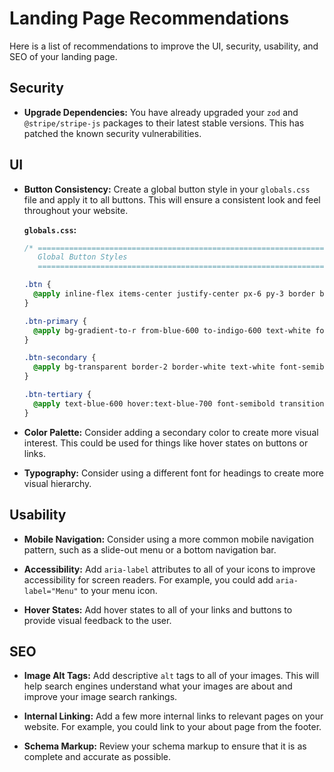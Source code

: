 # Landing Page Recommendations

Here is a list of recommendations to improve the UI, security, usability, and SEO of your landing page.

## Security

- **Upgrade Dependencies:** You have already upgraded your `zod` and `@stripe/stripe-js` packages to their latest stable versions. This has patched the known security vulnerabilities.

## UI

- **Button Consistency:** Create a global button style in your `globals.css` file and apply it to all buttons. This will ensure a consistent look and feel throughout your website.

  **`globals.css`:**
  ```css
  /* ========================================================================
     Global Button Styles
     ======================================================================== */

  .btn {
    @apply inline-flex items-center justify-center px-6 py-3 border border-transparent text-base font-medium rounded-md shadow-sm text-white bg-indigo-600 hover:bg-indigo-700 focus:outline-none focus:ring-2 focus:ring-offset-2 focus:ring-indigo-500;
  }

  .btn-primary {
    @apply bg-gradient-to-r from-blue-600 to-indigo-600 text-white font-semibold hover:from-blue-700 hover:to-indigo-700 transition-all duration-200 shadow-lg hover:shadow-xl;
  }

  .btn-secondary {
    @apply bg-transparent border-2 border-white text-white font-semibold hover:bg-white/10 transition-colors duration-200;
  }

  .btn-tertiary {
    @apply text-blue-600 hover:text-blue-700 font-semibold transition-colors;
  }
  ```

- **Color Palette:** Consider adding a secondary color to create more visual interest. This could be used for things like hover states on buttons or links.

- **Typography:** Consider using a different font for headings to create more visual hierarchy.

## Usability

- **Mobile Navigation:** Consider using a more common mobile navigation pattern, such as a slide-out menu or a bottom navigation bar.

- **Accessibility:** Add `aria-label` attributes to all of your icons to improve accessibility for screen readers. For example, you could add `aria-label="Menu"` to your menu icon.

- **Hover States:** Add hover states to all of your links and buttons to provide visual feedback to the user.

## SEO

- **Image Alt Tags:** Add descriptive `alt` tags to all of your images. This will help search engines understand what your images are about and improve your image search rankings.

- **Internal Linking:** Add a few more internal links to relevant pages on your website. For example, you could link to your about page from the footer.

- **Schema Markup:** Review your schema markup to ensure that it is as complete and accurate as possible.
